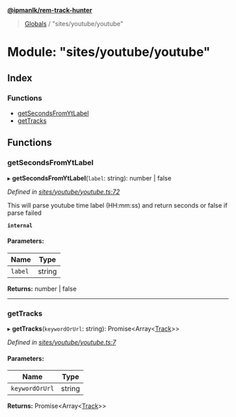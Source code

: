 **[@ipmanlk/rem-track-hunter](../README.md)**

> [Globals](../globals.md) / "sites/youtube/youtube"

# Module: "sites/youtube/youtube"

## Index

### Functions

* [getSecondsFromYtLabel](_sites_youtube_youtube_.md#getsecondsfromytlabel)
* [getTracks](_sites_youtube_youtube_.md#gettracks)

## Functions

### getSecondsFromYtLabel

▸ **getSecondsFromYtLabel**(`label`: string): number \| false

*Defined in [sites/youtube/youtube.ts:72](https://github.com/ipmanlk/rem-track-hunter/blob/f5d0220/lib/sites/youtube/youtube.ts#L72)*

This will parse youtube time label (HH:mm:ss) and return seconds or false if parse failed

**`internal`** 

#### Parameters:

Name | Type |
------ | ------ |
`label` | string |

**Returns:** number \| false

___

### getTracks

▸ **getTracks**(`keywordOrUrl`: string): Promise\<Array\<[Track](../interfaces/_types_general_.track.md)>>

*Defined in [sites/youtube/youtube.ts:7](https://github.com/ipmanlk/rem-track-hunter/blob/f5d0220/lib/sites/youtube/youtube.ts#L7)*

#### Parameters:

Name | Type |
------ | ------ |
`keywordOrUrl` | string |

**Returns:** Promise\<Array\<[Track](../interfaces/_types_general_.track.md)>>
